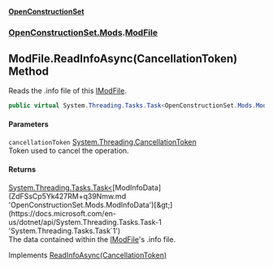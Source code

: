 #### [OpenConstructionSet](index.md 'index')
### [OpenConstructionSet.Mods](index.md#OpenConstructionSet_Mods 'OpenConstructionSet.Mods').[ModFile](EYQou2987Z4OauOJGKsGRw.md 'OpenConstructionSet.Mods.ModFile')
## ModFile.ReadInfoAsync(CancellationToken) Method
Reads the .info file of this [IModFile](IKbYBL+aXAnVnb4gGogjfQ.md 'OpenConstructionSet.Mods.IModFile').  
```csharp
public virtual System.Threading.Tasks.Task<OpenConstructionSet.Mods.ModInfoData?> ReadInfoAsync(System.Threading.CancellationToken cancellationToken=default(System.Threading.CancellationToken));
```
#### Parameters
<a name='OpenConstructionSet_Mods_ModFile_ReadInfoAsync(System_Threading_CancellationToken)_cancellationToken'></a>
`cancellationToken` [System.Threading.CancellationToken](https://docs.microsoft.com/en-us/dotnet/api/System.Threading.CancellationToken 'System.Threading.CancellationToken')  
Token used to cancel the operation.
  
#### Returns
[System.Threading.Tasks.Task&lt;](https://docs.microsoft.com/en-us/dotnet/api/System.Threading.Tasks.Task-1 'System.Threading.Tasks.Task`1')[ModInfoData](ZdFSsCp5Yk427RM+q39Nmw.md 'OpenConstructionSet.Mods.ModInfoData')[&gt;](https://docs.microsoft.com/en-us/dotnet/api/System.Threading.Tasks.Task-1 'System.Threading.Tasks.Task`1')  
The data contained within the [IModFile](IKbYBL+aXAnVnb4gGogjfQ.md 'OpenConstructionSet.Mods.IModFile')'s .info file.

Implements [ReadInfoAsync(CancellationToken)](2XppwQSwGVrbWCHkFfXrjA.md 'OpenConstructionSet.Mods.IModFile.ReadInfoAsync(System.Threading.CancellationToken)')  
